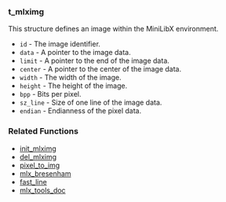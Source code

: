### t_mlximg
This structure defines an image within the MiniLibX environment.

- `id` - The image identifier.
- `data` - A pointer to the image data.
- `limit` - A pointer to the end of the image data.
- `center` - A pointer to the center of the image data.
- `width` - The width of the image.
- `height` - The height of the image.
- `bpp` - Bits per pixel.
- `sz_line` - Size of one line of the image data.
- `endian` - Endianness of the pixel data.

### Related Functions
- [init_mlximg](./init_mlximg.md)
- [del_mlximg](./del_mlximg.md)
- [pixel_to_img](./pixel_to_img.md)
- [mlx_bresenham](./mlx_bresenham.md)
- [fast_line](./fast_line.md)
- [mlx_tools_doc](./mlx-tools-doc.md)
